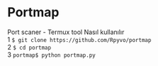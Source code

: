 # Portmap
Port scaner - Termux tool
Nasıl kullanılır
<br>
1 ```$ git clone https://github.com/Rpyvo/portmap```
<br>
2 ```$ cd portmap```
<br>
3 ```portmap$ python portmap.py```


